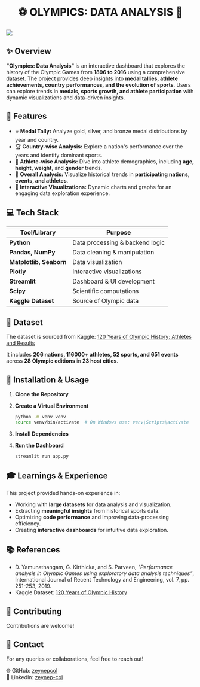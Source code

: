 <h1 align="center"> ⚽️ OLYMPICS: DATA ANALYSIS 🏅 </h1>
<img src="https://github.com/user-attachments/assets/116694cc-0bfb-4234-8684-c80e19ebe13c" style="display:inline-block; margin-right:10px;">


## ✨ Overview

**"Olympics: Data Analysis"** is an interactive dashboard that explores the history of the Olympic Games from **1896 to 2016** using a comprehensive dataset. The project provides deep insights into **medal tallies, athlete achievements, country performances, and the evolution of sports**. Users can explore trends in **medals, sports growth, and athlete participation** with dynamic visualizations and data-driven insights.



## 🌟 Features

- ⭐ **Medal Tally:** Analyze gold, silver, and bronze medal distributions by year and country.
- 🏆 **Country-wise Analysis:** Explore a nation's performance over the years and identify dominant sports.
- 🏏 **Athlete-wise Analysis:** Dive into athlete demographics, including **age, height, weight**, and **gender** trends.
- 🌟 **Overall Analysis:** Visualize historical trends in **participating nations, events, and athletes**.
- 🔄 **Interactive Visualizations:** Dynamic charts and graphs for an engaging data exploration experience.



## 💻 Tech Stack

| Tool/Library  | Purpose |
|--------------|---------|
| **Python** | Data processing & backend logic |
| **Pandas, NumPy** | Data cleaning & manipulation |
| **Matplotlib, Seaborn** | Data visualization |
| **Plotly** | Interactive visualizations |
| **Streamlit** | Dashboard & UI development |
| **Scipy** | Scientific computations |
| **Kaggle Dataset** | Source of Olympic data |



## 📝 Dataset

The dataset is sourced from Kaggle: 
[120 Years of Olympic History: Athletes and Results](https://www.kaggle.com/datasets/heesoo37/120-years-of-olympic-history-athletes-and-results)

It includes **206 nations, 116000+ athletes, 52 sports, and 651 events** across **28 Olympic editions** in **23 host cities**.


## 🚀 Installation & Usage

1. **Clone the Repository**

2. **Create a Virtual Environment**
   ```bash
   python -m venv venv
   source venv/bin/activate  # On Windows use: venv\Scripts\activate
   ```
3. **Install Dependencies**

4. **Run the Dashboard**
   ```bash
   streamlit run app.py
   ```

## 🎓 Learnings & Experience

This project provided hands-on experience in:
- Working with **large datasets** for data analysis and visualization.
- Extracting **meaningful insights** from historical sports data.
- Optimizing **code performance** and improving data-processing efficiency.
- Creating **interactive dashboards** for intuitive data exploration.


## 📚 References

- D. Yamunathangam, G. Kirthicka, and S. Parveen, *"Performance analysis in Olympic Games using exploratory data analysis techniques"*, International Journal of Recent Technology and Engineering, vol. 7, pp. 251-253, 2019.
- Kaggle Dataset: [120 Years of Olympic History](https://www.kaggle.com/datasets/heesoo37/120-years-of-olympic-history-athletes-and-results)



## 🤝 Contributing

Contributions are welcome! 


## 📡 Contact

For any queries or collaborations, feel free to reach out!

🌐 GitHub: [zeynepcol](https://github.com/zeynepcol)  
👤 LinkedIn: [zeynep-col](https://linkedin.com/in/zeynep-col/)
